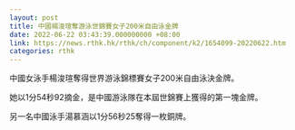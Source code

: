 ```yaml
---
layout: post
title: 中國楊浚瑄奪游泳世錦賽女子200米自由泳金牌
date: 2022-06-22 03:43:39.000000000 +08:00
link: https://news.rthk.hk/rthk/ch/component/k2/1654099-20220622.htm
categories: rthk
---
```


中國女泳手楊浚瑄奪得世界游泳錦標賽女子200米自由泳決金牌。

她以1分54秒92摘金，是中國游泳隊在本屆世錦賽上獲得的第一塊金牌。

另一名中國泳手湯慕涵以1分56秒25奪得一枚銅牌。
